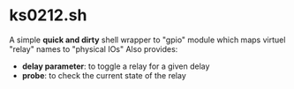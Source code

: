 # ks0212.sh

A simple __quick and dirty__ shell wrapper to "gpio" module which maps virtuel "relay" names to "physical IOs"
Also provides:
* **delay parameter**: to toggle a relay for a given delay
* **probe**: to check the current state of the relay
